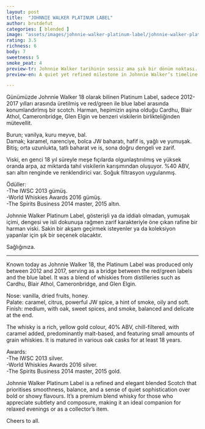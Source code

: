 ```yaml
---
layout: post
title:  "JOHNNIE WALKER PLATINUM LABEL"
author: brutdefut
categories: [ blended ]
image: "assets/images/johnnie-walker-platinum-label/johnnie-walker-platinum-label.JPG"
rating: 3.5
richness: 6
body: 7
sweetness: 5
smoke_peat: 4
preview-tr: Johnnie Walker tarihinin sessiz ama şık bir dönüm noktası.    
preview-en: A quiet yet refined milestone in Johnnie Walker’s timeline.  

---
```


Günümüzde Johnnie Walker 18 olarak bilinen Platinum Label, sadece 2012-2017 yılları arasında üretilmiş ve red/green ile blue label arasında konumlandırlmış bir scotch. Harman, hepimizin aşina olduğu Cardhu, Blair Athol, Cameronbridge, Glen Elgin ve benzeri viskilerin birlikteliğinden mütevellit.  
 
Burun; vanilya, kuru meyve, bal.  
Damak; karamel, narenciye, bolca JW baharatı, hafif is, yağlı ve yumuşak.  
Bitiş; orta uzunlukta, tatlı baharat ve is, sona doğru dengeli ve zarif.  

Viski, en genci 18 yıl süreyle meşe fıçılarda olgunlaştırıılmış ve yüksek oranda arpa, az miktarda tahıl viskilerin karışımından oluşuyor. %40 ABV, sarı altın renginde ve renklendirici var. Soğuk filtrasyon uygulanmış.  

Ödüller:  
-The IWSC 2013 gümüş.  
-World Whiskies Awards 2016 gümüş.  
-The Spirits Business 2014 master, 2015 altın.  

Johnnie Walker Platinum Label, gösterişli ya da iddialı olmadan, yumuşak içimi, dengesi ve isli dokunuşa rağmen zarif karakteriyle öne çıkan rafine bir harman viski. Sakin bir akşam geçirmek isteyenler ya da koleksiyon yapanlar için şık bir seçenek olacaktır.  

Sağlığınıza.
 
-----------------------------------------------

<p id="english"></p>

Known today as Johnnie Walker 18, the Platinum Label was produced only between 2012 and 2017, serving as a bridge between the red/green labels and the blue label. It was a blend of whiskies from distilleries such as Cardhu, Blair Athol, Cameronbridge, and Glen Elgin.  

Nose: vanilla, dried fruits, honey.  
Palate: caramel, citrus, powerful JW spice, a hint of smoke, oily and soft.  
Finish: medium, with oak, sweet spices, and smoke, balanced and delicate at the end.  

The whisky is a rich, yellow gold colour, 40% ABV, chill-filtered, with caramel added, predominantly malt-based, and featuring small amounts of grain whiskies. It is matured in various oak casks for at least 18 years.

Awards:  
-The IWSC 2013 silver.  
-World Whiskies Awards 2016 silver.  
-The Spirits Business 2014 master, 2015 gold.  

Johnnie Walker Platinum Label is a refined and elegant blended Scotch that prioritises smoothness, balance, and a sense of quiet sophistication over bold or showy flavours. It’s a premium blend whisky for those who appreciate subtlety and composure, making it an ideal companion for relaxed evenings or as a collector’s item.  

Cheers to all.   
  
